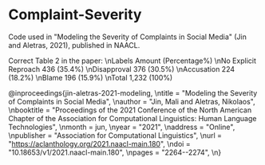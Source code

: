 # Complaint-Severity
Code used in "Modeling the Severity of Complaints in Social Media" (Jin  and  Aletras, 2021), published in NAACL.

Correct Table 2 in the paper:
\nLabels                   Amount         (Percentage%)
\nNo Explicit Reproach     436             (35.4%)
\nDisapproval              376             (30.5%)
\nAccusation               224             (18.2%)
\nBlame                    196             (15.9%)
\nTotal                    1,232           (100%)

@inproceedings{jin-aletras-2021-modeling,
    \ntitle = "Modeling the Severity of Complaints in Social Media",
    \nauthor = "Jin, Mali  and
      Aletras, Nikolaos",
    \nbooktitle = "Proceedings of the 2021 Conference of the North American Chapter of the Association for Computational Linguistics: Human Language Technologies",
    \nmonth = jun,
    \nyear = "2021",
    \naddress = "Online",
    \npublisher = "Association for Computational Linguistics",
    \nurl = "https://aclanthology.org/2021.naacl-main.180",
    \ndoi = "10.18653/v1/2021.naacl-main.180",
    \npages = "2264--2274",
\n}
